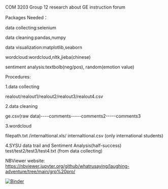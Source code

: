 # 
COM 3203 Group 12 research about GE instruction forum


Packages Needed：

data collecting:selenium

data cleaning:pandas,numpy

data visualization:matplotlib,seaborn

wordcloud:wordcloud,nltk,jieba(chinese)

sentiment analysis:textbolb(neg/pos), random(emotion value)


Procedures:

1.data collecting

realout/realout1/realout2/realout3/realout4.csv

2.data cleaning

ge.csv(raw data)----comments-----comments2-----comments3

3.wordcloud

filepath.txt /internaltional.xls/ internaltional.csv (only international students)

4.SYSU data trail and Sentiment Analysis(half-success)
test/test2/test3/test4.txt (from data collecting)




NBViewer website: https://nbviewer.jupyter.org/github/whatrusaying/laughing-adventure/tree/main/grp%20pro/

[![Binder](https://mybinder.org/badge_logo.svg)](https://mybinder.org/v2/gh/whatrusaying/laughing-adventure/COM3203)
